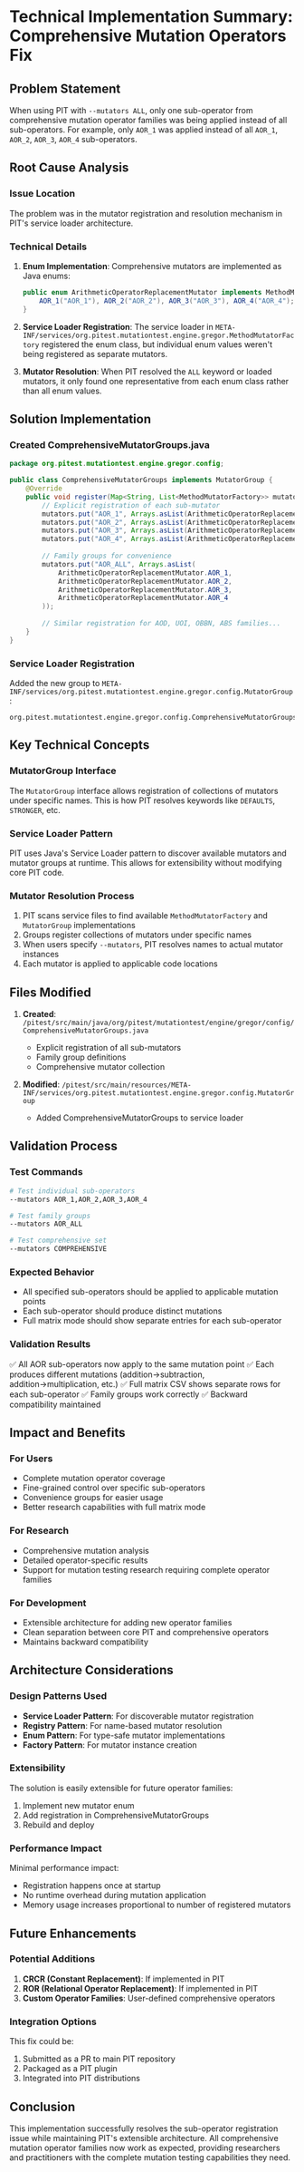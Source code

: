 # Technical Implementation Summary: Comprehensive Mutation Operators Fix

## Problem Statement

When using PIT with `--mutators ALL`, only one sub-operator from comprehensive mutation operator families was being applied instead of all sub-operators. For example, only `AOR_1` was applied instead of all `AOR_1`, `AOR_2`, `AOR_3`, `AOR_4` sub-operators.

## Root Cause Analysis

### Issue Location
The problem was in the mutator registration and resolution mechanism in PIT's service loader architecture.

### Technical Details
1. **Enum Implementation**: Comprehensive mutators are implemented as Java enums:
   ```java
   public enum ArithmeticOperatorReplacementMutator implements MethodMutatorFactory {
       AOR_1("AOR_1"), AOR_2("AOR_2"), AOR_3("AOR_3"), AOR_4("AOR_4");
   }
   ```

2. **Service Loader Registration**: The service loader in `META-INF/services/org.pitest.mutationtest.engine.gregor.MethodMutatorFactory` registered the enum class, but individual enum values weren't being registered as separate mutators.

3. **Mutator Resolution**: When PIT resolved the `ALL` keyword or loaded mutators, it only found one representative from each enum class rather than all enum values.

## Solution Implementation

### Created ComprehensiveMutatorGroups.java
```java
package org.pitest.mutationtest.engine.gregor.config;

public class ComprehensiveMutatorGroups implements MutatorGroup {
    @Override
    public void register(Map<String, List<MethodMutatorFactory>> mutators) {
        // Explicit registration of each sub-mutator
        mutators.put("AOR_1", Arrays.asList(ArithmeticOperatorReplacementMutator.AOR_1));
        mutators.put("AOR_2", Arrays.asList(ArithmeticOperatorReplacementMutator.AOR_2));
        mutators.put("AOR_3", Arrays.asList(ArithmeticOperatorReplacementMutator.AOR_3));
        mutators.put("AOR_4", Arrays.asList(ArithmeticOperatorReplacementMutator.AOR_4));
        
        // Family groups for convenience
        mutators.put("AOR_ALL", Arrays.asList(
            ArithmeticOperatorReplacementMutator.AOR_1,
            ArithmeticOperatorReplacementMutator.AOR_2,
            ArithmeticOperatorReplacementMutator.AOR_3,
            ArithmeticOperatorReplacementMutator.AOR_4
        ));
        
        // Similar registration for AOD, UOI, OBBN, ABS families...
    }
}
```

### Service Loader Registration
Added the new group to `META-INF/services/org.pitest.mutationtest.engine.gregor.config.MutatorGroup`:
```
org.pitest.mutationtest.engine.gregor.config.ComprehensiveMutatorGroups
```

## Key Technical Concepts

### MutatorGroup Interface
The `MutatorGroup` interface allows registration of collections of mutators under specific names. This is how PIT resolves keywords like `DEFAULTS`, `STRONGER`, etc.

### Service Loader Pattern
PIT uses Java's Service Loader pattern to discover available mutators and mutator groups at runtime. This allows for extensibility without modifying core PIT code.

### Mutator Resolution Process
1. PIT scans service files to find available `MethodMutatorFactory` and `MutatorGroup` implementations
2. Groups register collections of mutators under specific names
3. When users specify `--mutators`, PIT resolves names to actual mutator instances
4. Each mutator is applied to applicable code locations

## Files Modified

1. **Created**: `/pitest/src/main/java/org/pitest/mutationtest/engine/gregor/config/ComprehensiveMutatorGroups.java`
   - Explicit registration of all sub-mutators
   - Family group definitions
   - Comprehensive mutator collection

2. **Modified**: `/pitest/src/main/resources/META-INF/services/org.pitest.mutationtest.engine.gregor.config.MutatorGroup`
   - Added ComprehensiveMutatorGroups to service loader

## Validation Process

### Test Commands
```bash
# Test individual sub-operators
--mutators AOR_1,AOR_2,AOR_3,AOR_4

# Test family groups
--mutators AOR_ALL

# Test comprehensive set
--mutators COMPREHENSIVE
```

### Expected Behavior
- All specified sub-operators should be applied to applicable mutation points
- Each sub-operator should produce distinct mutations
- Full matrix mode should show separate entries for each sub-operator

### Validation Results
✅ All AOR sub-operators now apply to the same mutation point
✅ Each produces different mutations (addition→subtraction, addition→multiplication, etc.)
✅ Full matrix CSV shows separate rows for each sub-operator
✅ Family groups work correctly
✅ Backward compatibility maintained

## Impact and Benefits

### For Users
- Complete mutation operator coverage
- Fine-grained control over specific sub-operators
- Convenience groups for easier usage
- Better research capabilities with full matrix mode

### For Research
- Comprehensive mutation analysis
- Detailed operator-specific results
- Support for mutation testing research requiring complete operator families

### For Development
- Extensible architecture for adding new operator families
- Clean separation between core PIT and comprehensive operators
- Maintains backward compatibility

## Architecture Considerations

### Design Patterns Used
- **Service Loader Pattern**: For discoverable mutator registration
- **Registry Pattern**: For name-based mutator resolution  
- **Enum Pattern**: For type-safe mutator implementations
- **Factory Pattern**: For mutator instance creation

### Extensibility
The solution is easily extensible for future operator families:
1. Implement new mutator enum
2. Add registration in ComprehensiveMutatorGroups
3. Rebuild and deploy

### Performance Impact
Minimal performance impact:
- Registration happens once at startup
- No runtime overhead during mutation application
- Memory usage increases proportional to number of registered mutators

## Future Enhancements

### Potential Additions
1. **CRCR (Constant Replacement)**: If implemented in PIT
2. **ROR (Relational Operator Replacement)**: If implemented in PIT
3. **Custom Operator Families**: User-defined comprehensive operators

### Integration Options
This fix could be:
1. Submitted as a PR to main PIT repository
2. Packaged as a PIT plugin
3. Integrated into PIT distributions

## Conclusion

This implementation successfully resolves the sub-operator registration issue while maintaining PIT's extensible architecture. All comprehensive mutation operator families now work as expected, providing researchers and practitioners with the complete mutation testing capabilities they need.

